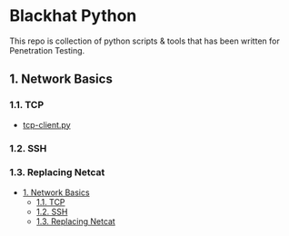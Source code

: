 <h1>Blackhat Python</h1>
This repo is collection of python scripts & tools that has been written for Penetration Testing.

## 1. Network Basics

### 1.1. TCP
* [tcp-client.py](/NetworkBasics/TCP/tcp-client.py)

### 1.2. SSH

### 1.3. Replacing Netcat




- [1. Network Basics](#1-network-basics)
  - [1.1. TCP](#11-tcp)
  - [1.2. SSH](#12-ssh)
  - [1.3. Replacing Netcat](#13-replacing-netcat)


